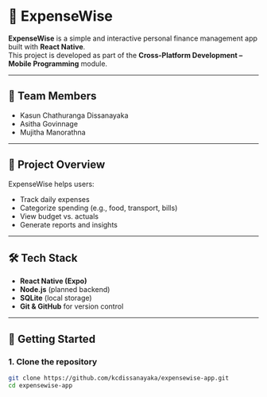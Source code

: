 # 📱 ExpenseWise

**ExpenseWise** is a simple and interactive personal finance management app built with **React Native**.  
This project is developed as part of the **Cross-Platform Development – Mobile Programming** module.

---

## 👥 Team Members
- Kasun Chathuranga Dissanayaka
- Asitha Govinnage
- Mujitha Manorathna

---

## 🎯 Project Overview
ExpenseWise helps users:
- Track daily expenses
- Categorize spending (e.g., food, transport, bills)
- View budget vs. actuals
- Generate reports and insights

---

## 🛠️ Tech Stack
- **React Native (Expo)**
- **Node.js** (planned backend)
- **SQLite** (local storage)
- **Git & GitHub** for version control

---

## 🚀 Getting Started

### 1. Clone the repository
```bash
git clone https://github.com/kcdissanayaka/expensewise-app.git
cd expensewise-app

